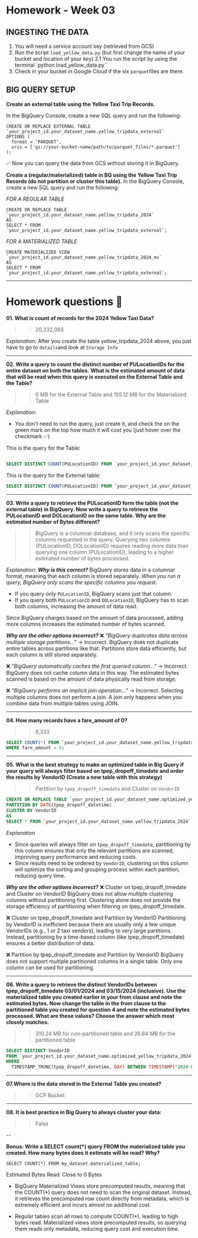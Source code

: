 # Homework - Week 03

## INGESTING THE DATA

1. You will need a service account key (retrieved from GCS)
2. Run the script `load_yellow_data.py` (but first change the name of your bucket and location of your key)
    2.1 You run the script by using the terminal `python load_yellow_data.py``
3. Check in your bucket in Google Cloud if the six `parquet`files are there.

## BIG QUERY SETUP

**Create an external table using the Yellow Taxi Trip Records.**

In the BigQuery Console, create a new SQL query and run the following:

```
CREATE OR REPLACE EXTERNAL TABLE `your_project_id.your_dataset_name.yellow_tripdata_external`
OPTIONS (
  format = 'PARQUET',
  uris = ['gs://your-bucket-name/path/to/parquet_files/*.parquet']
);

```

✅ Now you can query the data from GCS without storing it in BigQuery.

**Create a (regular/materialized) table in BQ using the Yellow Taxi Trip Records (do not partition or cluster this table).**
In the BigQuery Console, create a new SQL query and run the following:


*FOR A REGULAR TABLE*
````
CREATE OR REPLACE TABLE `your_project_id.your_dataset_name.yellow_tripdata_2024`
AS
SELECT * FROM `your_project_id.your_dataset_name.yellow_tripdata_external`;

````

*FOR A MATERIALIZED TABLE*
````
CREATE MATERIALIZED VIEW `your_project_id.your_dataset_name.yellow_tripdata_2024_mv`
AS
SELECT * FROM `your_project_id.your_dataset_name.yellow_tripdata_external`;

````



---


# Homework questions 🏡

**01. What is count of records for the 2024 Yellow Taxi Data?**
>> 20,332,093

*Explanation:*
After you create the table yellow_tripdata_2024 above, you just have to go to `details`and look at `Storage Info`

---

**02. Write a query to count the distinct number of PULocationIDs for the entire dataset on both the tables.** **What is the estimated amount of data that will be read when this query is executed on the External Table and the Table?**

>> 0 MB for the External Table and 155.12 MB for the Materialized Table



*Explanation:*
- You don't need to run the query, just create it, and check the on the green mark on the top how much it will cost you (just hover over the checkmark ✅)

This is the query for the Table:

````sql

SELECT DISTINCT COUNT(PULocationID) FROM `your_project_id.your_dataset_name.yellow_tripdata_2024
````


This is the query for the External table:

````sql
SELECT DISTINCT COUNT(PULocationID) FROM `your_project_id.your_dataset_name.yellow_tripdata_external`
````

---


**03. Write a query to retrieve the PULocationID form the table (not the external table) in BigQuery. Now write a query to retrieve the PULocationID and DOLocationID on the same table. Why are the estimated number of Bytes different?**

>> BigQuery is a columnar database, and it only scans the specific columns requested in the query. Querying two columns (PULocationID, DOLocationID) requires reading more data than querying one column (PULocationID), leading to a higher estimated number of bytes processed.

*Explanation*: 
***Why is this correct?***
BigQuery stores data in a columnar format, meaning that each column is stored separately. *When you run a query, BigQuery only scans the specific columns you request.*

- If you query only `PULocationID`, BigQuery scans just that column.
- If you query both `PULocationID` and `DOLocationID`, BigQuery has to scan both columns, increasing the amount of data read.

Since BigQuery charges based on the amount of data processed, adding more columns increases the estimated number of bytes scanned.

***Why are the other options incorrect?***
❌ *"BigQuery duplicates data across multiple storage partitions..."* → Incorrect. 
BigQuery does not duplicate entire tables across partitions like that. Partitions store data efficiently, but each column is still stored separately.

❌ *"BigQuery automatically caches the first queried column..."* → Incorrect. 
BigQuery does not cache column data in this way. The estimated bytes scanned is based on the amount of data physically read from storage.

❌ *"BigQuery performs an implicit join operation..."* → Incorrect. 
Selecting multiple columns does not perform a join. A join only happens when you combine data from multiple tables using JOIN.


----
**04. How many records have a fare_amount of 0?**

>> 8,333

```sql
SELECT COUNT(*) FROM `your_project_id.your_dataset_name.yellow_tripdata_external`
WHERE fare_amount = 0;
````


----

**05. What is the best strategy to make an optimized table in Big Query if your query will always filter based on tpep_dropoff_timedate and order the results by VendorID (Create a new table with this strategy)**

>> Partition by `tpep_dropoff_timedate` and Cluster on `VendorID`

````sql
CREATE OR REPLACE TABLE `your_project_id.your_dataset_name.optimized_yellow_tripdata_2024`
PARTITION BY DATE(tpep_dropoff_datetime)
CLUSTER BY VendorID
AS
SELECT * FROM `your_project_id.your_dataset_name.yellow_tripdata_2024`;

````


*Explanation*

- Since queries will always filter on `tpep_dropoff_timedate`, partitioning by this column ensures that only the relevant partitions are scanned, improving query performance and reducing costs.
- Since results need to be ordered by `VendorID`, clustering on this column will optimize the sorting and grouping process within each partition, reducing query time.

***Why are the other options incorrect?***
❌ Cluster on tpep_dropoff_timedate and Cluster on VendorID
BigQuery does not allow multiple clustering columns without partitioning first.
Clustering alone does not provide the storage efficiency of partitioning when filtering on tpep_dropoff_timedate.

❌ Cluster on tpep_dropoff_timedate and Partition by VendorID
Partitioning by VendorID is inefficient because there are usually only a few unique VendorIDs (e.g., 1 or 2 taxi vendors), leading to very large partitions.
Instead, partitioning by a time-based column (like tpep_dropoff_timedate) ensures a better distribution of data.

❌ Partition by tpep_dropoff_timedate and Partition by VendorID
BigQuery does not support multiple partitioned columns in a single table. Only one column can be used for partitioning.

---

**06. Write a query to retrieve the distinct VendorIDs between tpep_dropoff_timedate 03/01/2024 and 03/15/2024 (inclusive). Use the materialized table you created earlier in your from clause and note the estimated bytes. Now change the table in the from clause to the partitioned table you created for question 4 and note the estimated bytes processed. What are these values? Choose the answer which most closely matches.**

>> 310.24 MB for non-partitioned table and 26.84 MB for the partitioned table

````sql
SELECT DISTINCT VendorID 
FROM `your_project_id.your_dataset_name.optimized_yellow_tripdata_2024` 
WHERE 
  TIMESTAMP_TRUNC(tpep_dropoff_datetime, DAY) BETWEEN TIMESTAMP("2024-03-01") AND TIMESTAMP("2024-03-15")
````

----

**07.Where is the data stored in the External Table you created?**
>> GCP Bucket

---

**08. It is best practice in Big Query to always cluster your data:**
>> False

--

**Bonus: Write a SELECT count(*) query FROM the materialized table you created. How many bytes does it estimate will be read? Why?**

```SELECT COUNT(*) FROM my_dataset.materialized_table;```

Estimated Bytes Read: Close to 0 Bytes

- BigQuery Materialized Views store precomputed results, meaning that the COUNT(*) query does not need to scan the original dataset. Instead, it retrieves the precomputed row count directly from metadata, which is extremely efficient and incurs almost no additional cost.

- Regular tables scan all rows to compute COUNT(*), leading to high bytes read.
Materialized views store precomputed results, so querying them reads only metadata, reducing query cost and execution time.


